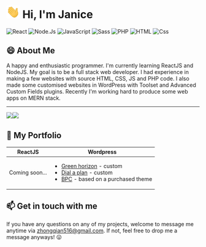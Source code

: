 # <img src="https://github.com/qianzhong516/qianzhong516/blob/main/wave.gif" alt="wave" width=35 /> Hi, I'm Janice 

<p>
  <img alt="React" src="https://img.shields.io/badge/React-61DAFB?logo=react&logoColor=000000&style=for-the-badge" />
  <img alt="Node.Js" src="https://img.shields.io/badge/Node.Js-339933?logo=Node.Js&logoColor=white&style=for-the-badge" />
  <img alt="JavaScript" src="https://img.shields.io/badge/JavaScript-F7DF1E?logo=javascript&logoColor=000000&style=for-the-badge" />
  <img alt="Sass" src="https://img.shields.io/badge/Sass-CC6699?logo=sass&logoColor=white&style=for-the-badge" />
  <img alt="PHP" src="https://img.shields.io/badge/PHP-777BB4?logo=PHP&logoColor=white&style=for-the-badge" />
  <img alt="HTML" src="https://img.shields.io/badge/HTML-E34F26?logo=html5&logoColor=white&style=for-the-badge" />
  <img alt="Css" src="https://img.shields.io/badge/CSS-1572B6?logo=css3&logoColor=white&style=for-the-badge" />
</p>

## :smile: About Me

A happy and enthusiastic programmer. I'm currently learning ReactJS and NodeJS. My goal is to be a full stack web developer. I had experience in making a few websites with source HTML, CSS, JS and PHP code. I also made some customised websites in WordPress with Toolset and Advanced Custom Fields plugins. Recently I'm working hard to produce some web apps on MERN stack.

---

  <img
    src="https://github-readme-stats.vercel.app/api/top-langs/?username=qianzhong516" width=250
  /><img src="https://github-readme-stats.vercel.app/api?username=qianzhong516&count_private=true&title_color=61DAFB&icon_color=61DAFB&text_color=ffffff&bg_color=000000&custom_title=Janice+Zhong's+GitHub+Stats&show_icons=true" height=204 />

## :bookmark_tabs: My Portfolio
**ReactJS** | **Wordpress**
----------|--------------
Coming soon... | <ul><li>[Green horizon](http://green-horizon.com.au/) - custom</li><li>[Dial a plan](https://dialaplan.com.au/) - custom </li><li>[BPC](http://bpcaustralia.com/) - based on a purchased theme</li></ul>


## 📫 Get in touch with me
If you have any questions on any of my projects, welcome to message me anytime via [zhongqian516@gmail.com](mailto:zhongqian516@gmail.com). If not, feel free to drop me a message anyways! :stuck_out_tongue:
